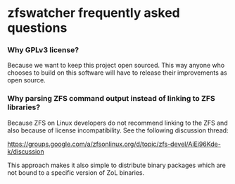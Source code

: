 zfswatcher frequently asked questions
=====================================

### Why GPLv3 license?

Because we want to keep this project open sourced. This way anyone who
chooses to build on this software will have to release their improvements
as open source.

### Why parsing ZFS command output instead of linking to ZFS libraries?

Because ZFS on Linux developers do not recommend linking to the ZFS and
also because of license incompatibility. See the following discussion
thread:

https://groups.google.com/a/zfsonlinux.org/d/topic/zfs-devel/AiEi96Kde-k/discussion

This approach makes it also simple to distribute binary packages which
are not bound to a specific version of ZoL binaries.

